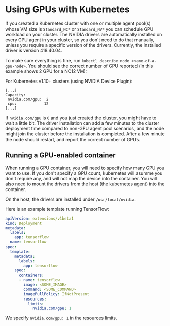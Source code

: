 # Using GPUs with Kubernetes

If you created a Kubernetes cluster with one or multiple agent pool(s) whose VM size is `Standard_NC*` or `Standard_NV*` you can schedule GPU workload on your cluster.
The NVIDIA drivers are automatically installed on every GPU agent in your cluster, so you don't need to do that manually, unless you require a specific version of the drivers. Currently, the installed driver is version 418.40.04.

To make sure everything is fine, run `kubectl describe node <name-of-a-gpu-node>`. You should see the correct number of GPU reported (in this example shows 2 GPU for a NC12 VM):

For Kubernetes v1.10+ clusters (using NVIDIA Device Plugin):

```
[...]
Capacity:
 nvidia.com/gpu:  2
 cpu:            12
[...]
```

If `nvidia.com/gpu` is `0` and you just created the cluster, you might have to wait a little bit. The driver installation can add a few minutes to the cluster deployment time compared to non-GPU agent pool scenarios, and the node might join the cluster before the installation is completed. After a few minute the node should restart, and report the correct number of GPUs.

## Running a GPU-enabled container

When running a GPU container, you will need to specify how many GPU you want to use. If you don't specify a GPU count, kubernetes will asumme you don't require any, and will not map the device into the container.
You will also need to mount the drivers from the host (the kubernetes agent) into the container.

On the host, the drivers are installed under `/usr/local/nvidia`.

Here is an example template running TensorFlow:

```yaml
apiVersion: extensions/v1beta1
kind: Deployment
metadata:
  labels:
    app: tensorflow
  name: tensorflow
spec:
  template:
    metadata:
      labels:
        app: tensorflow
    spec:
      containers:
      - name: tensorflow
        image: <SOME_IMAGE>
        command: <SOME_COMMAND>
        imagePullPolicy: IfNotPresent
        resources:
          limits:
            nvidia.com/gpu: 1
```

We specify `nvidia.com/gpu: 1` in the resources limits.

